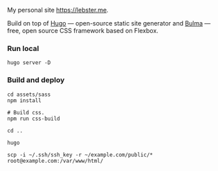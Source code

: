 My personal site https://lebster.me.

Build on top of [Hugo](https://gohugo.io) — open-source static site generator and [Bulma](https://bulma.io) — free, open source CSS framework based on Flexbox.

### Run local

```
hugo server -D
```

### Build and deploy

```
cd assets/sass
npm install

# Build css.
npm run css-build

cd ..

hugo
```

```
scp -i ~/.ssh/ssh_key -r ~/example.com/public/* root@example.com:/var/www/html/
```
